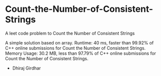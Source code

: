 # Count-the-Number-of-Consistent-Strings
A leet code problem to Count the Number of Consistent Strings

A simple solution based on array.
Runtime: 40 ms, faster than 99.92% of C++ online submissions for Count the Number of Consistent Strings.
Memory Usage: 30.2 MB, less than 97.79% of C++ online submissions for Count the Number of Consistent Strings.

- Dhiraj Girdhar
